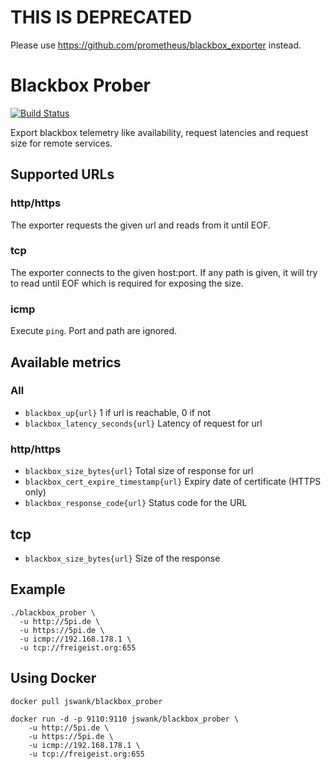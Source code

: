 # THIS IS DEPRECATED
Please use https://github.com/prometheus/blackbox_exporter instead.

# Blackbox Prober

[![Build Status](https://travis-ci.org/jswank/blackbox_prober.svg)](https://travis-ci.org/jswank/blackbox_prober)

Export blackbox telemetry like availability, request latencies and
request size for remote services.

## Supported URLs
### http/https
The exporter requests the given url and reads from it until EOF.

### tcp
The exporter connects to the given host:port. If any path is given, it
will try to read until EOF which is required for exposing the size.

### icmp
Execute `ping`. Port and path are ignored.

## Available metrics

### All
- `blackbox_up{url}` 1 if url is reachable, 0 if not
- `blackbox_latency_seconds{url}` Latency of request for url

### http/https
- `blackbox_size_bytes{url}` Total size of response for url 
- `blackbox_cert_expire_timestamp{url}` Expiry date of certificate (HTTPS only)
- `blackbox_response_code{url}` Status code for the URL

## tcp
- `blackbox_size_bytes{url}` Size of the response

## Example

    ./blackbox_prober \
      -u http://5pi.de \
      -u https://5pi.de \
      -u icmp://192.168.178.1 \
      -u tcp://freigeist.org:655

## Using Docker

    docker pull jswank/blackbox_prober

    docker run -d -p 9110:9110 jswank/blackbox_prober \
        -u http://5pi.de \
        -u https://5pi.de \
        -u icmp://192.168.178.1 \
        -u tcp://freigeist.org:655
